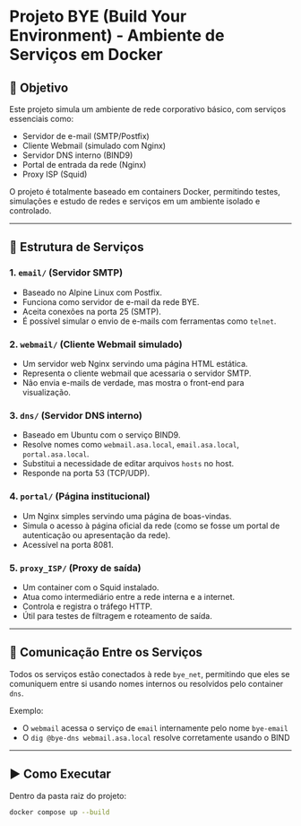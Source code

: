 # Projeto BYE (Build Your Environment) - Ambiente de Serviços em Docker

## 🧠 Objetivo

Este projeto simula um ambiente de rede corporativo básico, com serviços essenciais como:

- Servidor de e-mail (SMTP/Postfix)
- Cliente Webmail (simulado com Nginx)
- Servidor DNS interno (BIND9)
- Portal de entrada da rede (Nginx)
- Proxy ISP (Squid)

O projeto é totalmente baseado em containers Docker, permitindo testes, simulações e estudo de redes e serviços em um ambiente isolado e controlado.

---

## 🧱 Estrutura de Serviços

### 1. `email/` (Servidor SMTP)

- Baseado no Alpine Linux com Postfix.
- Funciona como servidor de e-mail da rede BYE.
- Aceita conexões na porta 25 (SMTP).
- É possível simular o envio de e-mails com ferramentas como `telnet`.

### 2. `webmail/` (Cliente Webmail simulado)

- Um servidor web Nginx servindo uma página HTML estática.
- Representa o cliente webmail que acessaria o servidor SMTP.
- Não envia e-mails de verdade, mas mostra o front-end para visualização.

### 3. `dns/` (Servidor DNS interno)

- Baseado em Ubuntu com o serviço BIND9.
- Resolve nomes como `webmail.asa.local`, `email.asa.local`, `portal.asa.local`.
- Substitui a necessidade de editar arquivos `hosts` no host.
- Responde na porta 53 (TCP/UDP).

### 4. `portal/` (Página institucional)

- Um Nginx simples servindo uma página de boas-vindas.
- Simula o acesso à página oficial da rede (como se fosse um portal de autenticação ou apresentação da rede).
- Acessível na porta 8081.

### 5. `proxy_ISP/` (Proxy de saída)

- Um container com o Squid instalado.
- Atua como intermediário entre a rede interna e a internet.
- Controla e registra o tráfego HTTP.
- Útil para testes de filtragem e roteamento de saída.

---

## 🔁 Comunicação Entre os Serviços

Todos os serviços estão conectados à rede `bye_net`, permitindo que eles se comuniquem entre si usando nomes internos ou resolvidos pelo container `dns`.

Exemplo:
- O `webmail` acessa o serviço de `email` internamente pelo nome `bye-email`
- O `dig @bye-dns webmail.asa.local` resolve corretamente usando o BIND

---

## ▶️ Como Executar

Dentro da pasta raiz do projeto:

```bash
docker compose up --build
